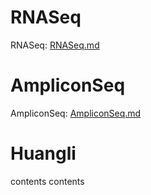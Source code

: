 # RNASeq
RNASeq: [RNASeq.md](./RNASeq.md)
# AmpliconSeq
AmpliconSeq: [AmpliconSeq.md](./AmpliconSeq.md)
# Huangli
contents
contents
